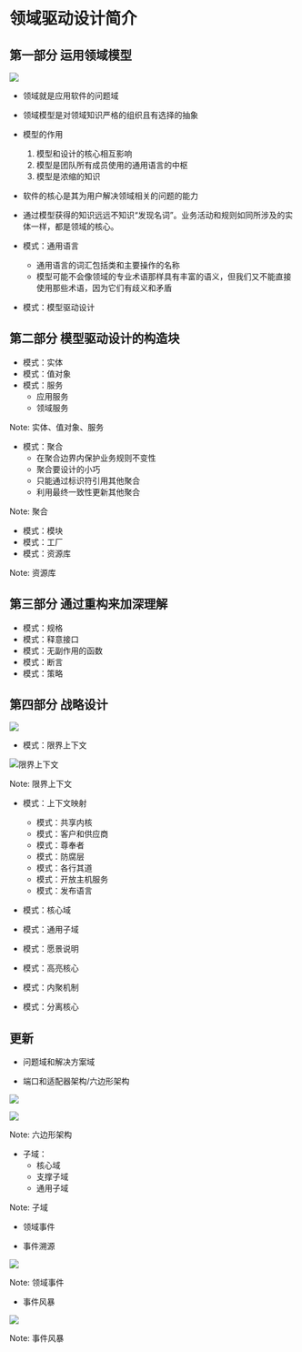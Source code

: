 # 领域驱动设计简介



## 第一部分 运用领域模型

![](ddd-at-a-glance/ddd-diagram-1.png)


- 领域就是应用软件的问题域
- 领域模型是对领域知识严格的组织且有选择的抽象


- 模型的作用

  1. 模型和设计的核心相互影响
  2. 模型是团队所有成员使用的通用语言的中枢
  3. 模型是浓缩的知识


- 软件的核心是其为用户解决领域相关的问题的能力
- 通过模型获得的知识远远不知识“发现名词”。业务活动和规则如同所涉及的实体一样，都是领域的核心。


- 模式：通用语言
  - 通用语言的词汇包括类和主要操作的名称
  - 模型可能不会像领域的专业术语那样具有丰富的语义，但我们又不能直接使用那些术语，因为它们有歧义和矛盾


- 模式：模型驱动设计



## 第二部分 模型驱动设计的构造块


- 模式：实体
- 模式：值对象
- 模式：服务
  - 应用服务
  - 领域服务

Note: 实体、值对象、服务


- 模式：聚合
  - 在聚合边界内保护业务规则不变性
  - 聚合要设计的小巧
  - 只能通过标识符引用其他聚合
  - 利用最终一致性更新其他聚合

Note: 聚合


- 模式：模块
- 模式：工厂
- 模式：资源库

Note: 资源库



## 第三部分 通过重构来加深理解


- 模式：规格
- 模式：释意接口
- 模式：无副作用的函数
- 模式：断言
- 模式：策略



## 第四部分 战略设计

![](ddd-at-a-glance/ddd-diagram-2.png)


- 模式：限界上下文

![限界上下文](ddd-at-a-glance/bounded-context.png)

Note: 限界上下文


- 模式：上下文映射
  - 模式：共享内核
  - 模式：客户和供应商
  - 模式：尊奉者
  - 模式：防腐层
  - 模式：各行其道
  - 模式：开放主机服务
  - 模式：发布语言


- 模式：核心域
- 模式：通用子域
- 模式：愿景说明
- 模式：高亮核心
- 模式：内聚机制
- 模式：分离核心



## 更新


- 问题域和解决方案域


- 端口和适配器架构/六边形架构

![](ddd-at-a-glance/hexagonal.gif)


![](ddd-at-a-glance/ports-and-adapters.png)

Note: 六边形架构


- 子域：
  - 核心域
  - 支撑子域
  - 通用子域

Note: 子域


- 领域事件


- 事件溯源

![](ddd-at-a-glance/event-sourcing.png)

Note: 领域事件


- 事件风暴

![](ddd-at-a-glance/event-storming.jpg)

Note: 事件风暴